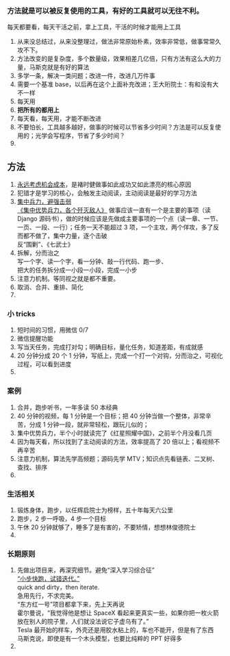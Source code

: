 
### 方法就是可以被反复使用的工具，有好的工具就可以无往不利。
每天都要看，每天干活之前，拿上工具，干活的时候才能用上工具  
1. 从来没总结过，从来没整理过，做法非常原始朴素，效率非常低，做事常常久攻不下。
2. 方法改变的是复杂度，多个数量级，效果相差几亿倍，只有方法有这么大的力量，马斯克就是有好的算法
3. 多学一条，解决一类问题；改进一件，改进几万件事
4. 需要一个基准 base，以后再在这个上面补充改进；王大珩院士：有和没有大不一样
5. 每天用
6. **把所有的都用上**
7. 每天看，每天用，才能不断改进
8. 不要怕长，工具越多越好，做事的时候可以节省多少时间？方法是可以反复使用的；光学会写程序，节省了多少时间？
9. 


## 方法
1. [永远考虑机会成本](https://github.com/yananma/dongshouxue_sdxx/blob/master/pytorch/ch3/%E6%B0%B8%E8%BF%9C%E8%80%83%E8%99%91%E6%9C%BA%E4%BC%9A%E6%88%90%E6%9C%AC.md)，是褚时健做事如此成功又如此漂亮的核心原因    
2. 犯错才是学习的核心，会触发主动阅读，主动阅读是最好的学习方法
3. [集中兵力，避强击弱](https://github.com/yananma/dongshouxue_sdxx/blob/master/pytorch/ch3/%E6%96%87%E4%BB%B6/%E5%81%9A%E4%BA%8B%E6%96%B9%E6%B3%95%E8%AF%A6%E7%BB%86.md#%E9%9B%86%E4%B8%AD%E5%85%B5%E5%8A%9B%E9%81%BF%E5%BC%BA%E5%87%BB%E5%BC%B1)  
[《集中优势兵力，各个歼灭敌人》](https://www.marxists.org/chinese/maozedong/marxist.org-chinese-mao-19460916.htm) 
做事应该一直有一个是主要的事项（读 Django 源码书），做的时候应该是先做成主要事项的一个点（读一章、一节、一页、一段、一行）；任务一天不能超过 3 项，一个主攻，两个佯攻，多了反而都不做了，集中力量，逐个击破    
反“围剿”、《七武士》  
4. 拆解，分而治之  
写一个字、读一个字，看一分钟、敲一行代码、跑一步、  
把大的任务拆分成一小段一小段，完成一小步  
5. 注意力机制。等同视之就是都不重要。
6. 取消、合并、重排、简化  
7. 


### 小 tricks
1. 短时间的习惯，用微信 0/7  
2. 微信提醒功能
3. 写当天任务，完成打对勾；明确目标，量化任务，知道差距，有成就感  
4. 20 分钟分成 20 个 1 分钟，写纸上，完成一个打一个对钩，分而治之，可视化过程，可以看到进度    
5. 


### 案例
1. 合并，跑步听书，一年多读 50 本经典
2. 40 分钟的视频，每 1 分钟是一个目标；把 40 分钟当做一个整体，非常辛苦，分成 1 分钟一段，就非常轻松，跟玩儿似的；  
3. 集中优势兵力，半个小时就读完了《红星照耀中国》，之前半个月没看几页
4. 因为每天看，所以找到了主动阅读的方法，效率提高了 20 倍以上；看视频不再辛苦  
5. 注意力机制，算法先学高频题；源码先学 MTV；知识点先看链表、二叉树、查找、排序  
6. 


### 生活相关  
1. 锻炼身体，跑步，以任辉启院士为榜样，五十年每天六公里
2. 跑步，2 步一呼吸，4 步一个目标  
3. 午休 20 分钟就够了，睡多了是有害的，不要矫情，想想林俊德院士    
4. 


### 长期原则
1. 先做出项目来，再深究细节。避免“深入学习综合征”  
[“小步快跑，试错迭代。”](https://github.com/yananma/dongshouxue_sdxx/blob/master/pytorch/ch3/%E6%96%87%E4%BB%B6/%E5%81%9A%E4%BA%8B%E6%96%B9%E6%B3%95%E8%AF%A6%E7%BB%86.md#%E5%B0%8F%E6%AD%A5%E5%BF%AB%E8%B7%91%E8%AF%95%E9%94%99%E8%BF%AD%E4%BB%A3)  
quick and dirty，then iterate.   
急用先行，不求完美。  
“东方红一号”项目都拿下来，先上天再说  
霍尔曼说，“我觉得他是想让 SpaceX 看起来更真实一些，如果你把一枚火箭放在别人的院子里，人们就没法说它子虚乌有了。”  
Tesla 最开始的样车，外壳还是用胶水粘上的，车也不能开，但是有了东西  
马斯克说，即使是有一个木头模型，也要比纯粹的 PPT 好得多  
2. 


